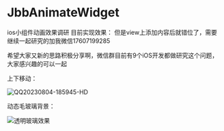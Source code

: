 # JbbAnimateWidget
ios小组件动画效果调研
目前实现效果：
但是view上添加内容后就错位了，需要继续一起研究的加我微信17607199285

希望大家又新的思路积极分享啊，微信群目前有9个iOS开发都做研究这个问题，大家感兴趣的可以一起

上下移动：

![QQ20230804-185945-HD](https://github.com/Jdb156158/JbbAnimateWidget/assets/18107143/f4b55890-9908-4305-9099-59ac9d297473)


动态毛玻璃背景：

![透明玻璃效果](https://github.com/Jdb156158/JbbAnimateWidget/assets/18107143/c9144dcd-6158-48dd-8dda-b67cd8aeb421)

